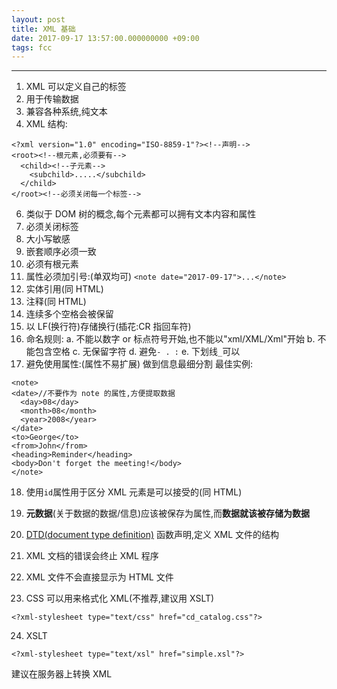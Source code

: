 ```yaml
---
layout: post
title: XML 基础
date: 2017-09-17 13:57:00.000000000 +09:00
tags: fcc
---
```

***
1. XML 可以定义自己的标签
2. 用于传输数据
3. 兼容各种系统,纯文本
4. XML 结构:

```
<?xml version="1.0" encoding="ISO-8859-1"?><!--声明-->
<root><!--根元素,必须要有-->
  <child><!--子元素-->
    <subchild>.....</subchild>
  </child>
</root><!--必须关闭每一个标签-->
```

6. 类似于 DOM 树的概念,每个元素都可以拥有文本内容和属性
7. 必须关闭标签
8. 大小写敏感
9. 嵌套顺序必须一致
10. 必须有根元素
11. 属性必须加引号:(单双均可)
`<note date="2017-09-17">...</note>`
12. 实体引用(同 HTML)
13. 注释(同 HTML)
14. 连续多个空格会被保留
15. 以 LF(换行符)存储换行(插花:CR 指回车符)
16. 命名规则:
	a. 不能以数字 or 标点符号开始,也不能以"xml/XML/Xml"开始
	b. 不能包含空格
	c. 无保留字符
	d. 避免`- . :`
	e. 下划线`_`可以
17. 避免使用属性:(属性不易扩展)
做到信息最细分割
最佳实例:

```
<note>
<date>//不要作为 note 的属性,方便提取数据
  <day>08</day>
  <month>08</month>
  <year>2008</year>
</date>
<to>George</to>
<from>John</from>
<heading>Reminder</heading>
<body>Don't forget the meeting!</body>
</note>
```

18. 使用`id`属性用于区分 XML 元素是可以接受的(同 HTML)
19. **元数据**(关于数据的数据/信息)应该被保存为属性,而**数据就该被存储为数据**

20. [DTD(document type definition)](https://www.evernote.com/shard/s245/nl/50832658/2daf541d-0bbe-4aa9-8908-469b9df9c9a1/) 函数声明,定义 XML 文件的结构


21. XML 文档的错误会终止 XML 程序
22. XML 文件不会直接显示为 HTML 文件
23. CSS 可以用来格式化 XML(不推荐,建议用 XSLT)

`<?xml-stylesheet type="text/css" href="cd_catalog.css"?>`

24. XSLT

`<?xml-stylesheet type="text/xsl" href="simple.xsl"?>`

建议在服务器上转换 XML
